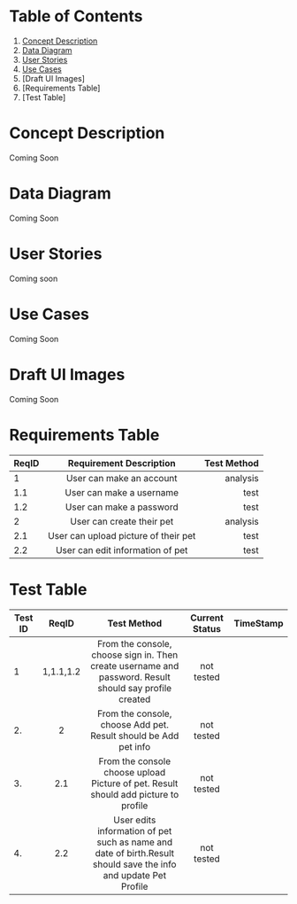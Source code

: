 # Table of Contents

1. [Concept Description](https://github.com/Mills923/PetPal_Project/blob/main/README.md#concept-description)
2. [Data Diagram](https://github.com/Mills923/PetPal_Project/blob/main/README.md#data-diagram)
3. [User Stories](https://github.com/Mills923/PetPal_Project/blob/main/README.md#user-stories)
4. [Use Cases](https://github.com/Mills923/PetPal_Project/blob/main/README.md#use-cases)
5. [Draft UI Images] 
6. [Requirements Table] 
7. [Test Table] 

# Concept Description
Coming Soon

# Data Diagram
Coming Soon

# User Stories
Coming soon

# Use Cases
Coming Soon

# Draft UI Images
Coming Soon

# Requirements Table
|ReqID  |Requirement Description   | Test Method |
|-------|:------------------------:|------------:|
|1|User can make an account| analysis|
|1.1|User can make a username|test|
|1.2|User can make a password|test|
|2|User can create their pet|analysis|
|2.1|User can upload picture of their pet|test|
|2.2|User can edit information of pet|test|

# Test Table
|Test ID  |ReqID   | Test Method | Current Status | TimeStamp |
|-------|:--------:|:-----------:|:--------------:|----------:|
|1|1,1.1,1.2|From the console, choose sign in. Then create username and password. Result should say profile created|not tested| |
|2.|2|From the console, choose Add pet. Result should be Add pet info|not tested| |
|3.|2.1|From the console choose upload Picture of pet. Result should add picture to profile|not tested| |
|4.|2.2|User edits information of pet such as name and date of birth.Result should save the info and update Pet Profile|not tested| |


